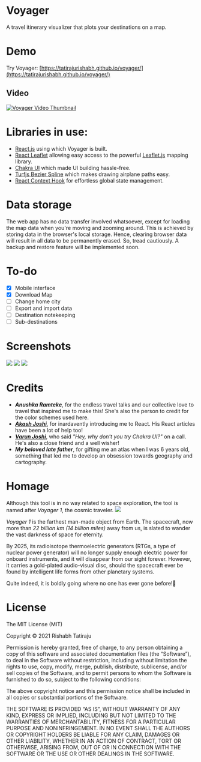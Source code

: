 # Voyager
A travel itinerary visualizer that plots your destinations on a map.

# Demo
Try Voyager: [https://tatirajurishabh.github.io/voyager/](https://tatirajurishabh.github.io/voyager/)
## Video
[![Voyager Video Thumbnail](http://img.youtube.com/vi/ALDCmG4cFy4/0.jpg)](https://www.youtube.com/watch?v=ALDCmG4cFy4)


# Libraries in use:
- [React.js](https://github.com/facebook/react) using which Voyager is built.
- [React Leaflet](https://github.com/PaulLeCam/react-leaflet) allowing easy access to the powerful [Leaflet.js](https://github.com/Leaflet/Leaflet) mapping library.
- [Chakra UI](https://github.com/chakra-ui/chakra-ui) which made UI building hassle-free.
- [Turfjs Bezier Spline](https://github.com/Turfjs/turf) which makes drawing airplane paths easy.
- [React Context Hook](https://github.com/Spyna/react-context-hook) for effortless global state management.

# Data storage
The web app has no data transfer involved whatsoever, except for loading the map data when you're moving and zooming around. This is achieved by storing data in the browser's local storage. Hence, clearing browser data will result in all data to be permanently erased. So, tread cautiously. A backup and restore feature will be implemented soon.

# To-do
- [x] Mobile interface
- [x] Download Map
- [ ] Change home city
- [ ] Export and import data
- [ ] Destination notekeeping
- [ ] Sub-destinations

# Screenshots
![](https://i.postimg.cc/rpfs0DNK/voyager1.png)
![](https://i.postimg.cc/Y9VSRTV7/voyager2.png)
![](https://i.postimg.cc/yWC84csr/voyager3.png)

# Credits
- ***Anushka Ramteke***, for the endless travel talks and our collective love to travel that inspired me to make this! She's also the person to credit for the color schemes used here.
- ***[Akash Joshi](https://github.com/akash-joshi)***, for inardavently  introducing me to React. His React articles have been a lot of help too!
- ***[Varun Joshi](https://github.com/joshvarun)***, who said *"Hey, why don't you try Chakra UI?"* on a call. He's also a close friend and a well wisher!
- ***My beloved late father***, for gifting me an atlas when I was 6 years old, something that led me to develop an obsession towards geography and cartography.

# Homage
Although this tool is in no way related to space exploration, the tool is named after *Voyager 1*, the cosmic traveler.
![](https://upload.wikimedia.org/wikipedia/commons/thumb/6/60/Voyager_spacecraft_model.png/320px-Voyager_spacecraft_model.png)

*Voyager 1* is the farthest man-made object from Earth. The spacecraft, now more than *22 billion km (14 billion miles)* away from us, is slated to wander the vast darkness of space for eternity. 

By 2025, its radioisotope thermoelectric generators (RTGs, a type of nuclear power generator) will no longer supply enough electric power for onboard instruments, and it will disappear from our sight forever. However, it carries a gold-plated audio-visual disc, should the spacecraft ever be found by intelligent life forms from other planetary systems. 

Quite indeed, it is boldly going where no one has ever gone before!🖖

# License
The MIT License (MIT)
  
Copyright © 2021 Rishabh Tatiraju

Permission is hereby granted, free of charge, to any person obtaining a copy of this software and associated documentation files (the “Software”), to deal in the Software without restriction, including without limitation the rights to use, copy, modify, merge, publish, distribute, sublicense, and/or sell copies of the Software, and to permit persons to whom the Software is furnished to do so, subject to the following conditions:

The above copyright notice and this permission notice shall be included in all copies or substantial portions of the Software.

THE SOFTWARE IS PROVIDED “AS IS”, WITHOUT WARRANTY OF ANY KIND, EXPRESS OR IMPLIED, INCLUDING BUT NOT LIMITED TO THE WARRANTIES OF MERCHANTABILITY, FITNESS FOR A PARTICULAR PURPOSE AND NONINFRINGEMENT. IN NO EVENT SHALL THE AUTHORS OR COPYRIGHT HOLDERS BE LIABLE FOR ANY CLAIM, DAMAGES OR OTHER LIABILITY, WHETHER IN AN ACTION OF CONTRACT, TORT OR OTHERWISE, ARISING FROM, OUT OF OR IN CONNECTION WITH THE SOFTWARE OR THE USE OR OTHER DEALINGS IN THE SOFTWARE.
